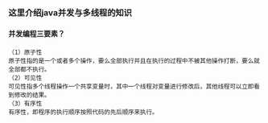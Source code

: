 ### 这里介绍java并发与多线程的知识

#### 并发编程三要素？

```text
（1）原子性
原子性指的是一个或者多个操作，要么全部执行并且在执行的过程中不被其他操作打断，要么就全部都不执行。
（2）可见性
可见性指多个线程操作一个共享变量时，其中一个线程对变量进行修改后，其他线程可以立即看到修改的结果。
（3）有序性
有序性，即程序的执行顺序按照代码的先后顺序来执行。
```